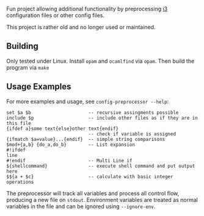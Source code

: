 Fun project allowing additional functionality by preprocessing [i3](https://i3wm.org/) configuration files or other config files.

This project is rather old and no longer used or maintained.

## Building

Only tested under Linux. Install `opam` and `ocamlfind` via `opam`.
Then build the program via `make`

## Usage Examples

For more examples and usage, see `config-preprocessor --help`:
```config
set $a $b                     -- recursive assingments possible
include $p                    -- include other files as if they are in this file
{ifdef a}some text{else}other text{endif}
                              -- check if variable is assigned
{ifmatch $a=value}...{endif}  -- simple string comparisons
$mod+{a,b} {do_a,do_b}        -- List expansion
#!ifdef
line
#!endif                       -- Multi Line if
${shellcommand}               -- execute shell command and put output here
$${a + $c}                    -- calculate with basic integer operations
```

The preprocessor will track all variables and process all control flow,
producing a new file on `stdout`.
Environment variables are treated as normal variables in the file and can be ignored using `--ignore-env`.
